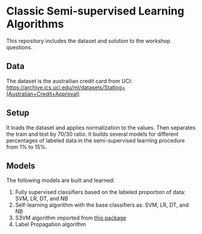 # Classic Semi-supervised Learning Algorithms

This repository includes the dataset and solution to the workshop questions.

## Data
The dataset is the austrailian credit card from UCI: https://archive.ics.uci.edu/ml/datasets/Statlog+(Australian+Credit+Approval)

## Setup
It loads the dataset and applies normalization to the values. Then separates the train and test by 70/30 ratio.
It builds several models for different percentages of labeled data in the semi-supervised learning procedure from 1% to 15%.

## Models
The following models are built and learned:

1. Fully supervised classifiers based on the labeled proportion of data: SVM, LR, DT, and NB
2. Self-learning algorithm with the base classifiers as: SVM, LR, DT, and NB
3. S3VM algorithm imported from [this package](https://github.com/tmadl/semisup-learn)
4. Label Propagation algorithm
